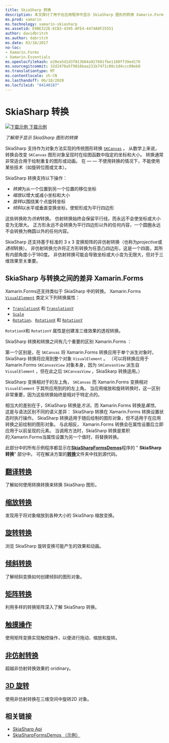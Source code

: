```yaml
---
title: SkiaSharp 转换
description: 本文探讨了用于在应用程序中显示 SkiaSharp 图形的转换 Xamarin.Forms ，并通过示例代码对此进行了演示。
ms.prod: xamarin
ms.technology: xamarin-skiasharp
ms.assetid: E9BE322E-ECB3-4395-AFE4-4474A0F25551
author: davidbritch
ms.author: dabritch
ms.date: 03/10/2017
no-loc:
- Xamarin.Forms
- Xamarin.Essentials
ms.openlocfilehash: e20ea5d1d3f813b04a927601fbe1180ff39ed176
ms.sourcegitcommit: 32d2476a5f9016baa231b7471c88c1d4ccc08eb8
ms.translationtype: MT
ms.contentlocale: zh-CN
ms.lasthandoff: 06/18/2020
ms.locfileid: "84140187"
---
```

# <a name="skiasharp-transforms"></a>SkiaSharp 转换

[![下载示例](~/media/shared/download.png) 下载示例](https://docs.microsoft.com/samples/xamarin/xamarin-forms-samples/skiasharpforms-demos)

_了解用于显示 SkiaSharp 图形的转换_

SkiaSharp 支持作为对象方法实现的传统图形转换 [`SKCanvas`](xref:SkiaSharp.SKCanvas) 。 从数学上来说，转换会改变 `SKCanvas` 图形对象呈现时在绘图函数中指定的坐标和大小。 转换通常非常适合用于绘制重复的图形或动画。 在 &mdash; &mdash; 不使用转换的情况下，不能使用某些技术（如旋转位图或文本）。

SkiaSharp 转换支持以下操作：

- *转换*为从一个位置到另一个位置的移位坐标
- *缩放*以增大或减小坐标和大小
- *旋转*以围绕某个点旋转坐标
- *倾斜*以水平或垂直变换坐标，使矩形成为平行四边形

这些转换称为*仿射*转换。 仿射转换始终会保留平行线，而永远不会使坐标或大小变为无限大。 正方形永远不会转换为平行四边形以外的任何内容，一个圆圈永远不会转换为椭圆以外的任何内容。

SkiaSharp 还支持基于标准的 3 x 3 变换矩阵的非仿射转换（也称为*projective*或*透视*转换）。 非仿射转换允许将正方形转换为任意凸四边形，这是一个四面，其所有内部角度小于180度。 非仿射转换可能会导致坐标或大小变为无限大，但对于三维效果至关重要。

## <a name="differences-between-skiasharp-and-xamarinforms-transforms"></a>SkiaSharp 与转换之间的差异 Xamarin.Forms

Xamarin.Forms还支持类似于 SkiaSharp 中的转换。 Xamarin.Forms [`VisualElement`](xref:Xamarin.Forms.VisualElement) 类定义下列转换属性：

- [`TranslationX`](xref:Xamarin.Forms.VisualElement.TranslationX) 和 [`TranslationY`](xref:Xamarin.Forms.VisualElement.TranslationY)
- [`Scale`](xref:Xamarin.Forms.VisualElement.Scale)
- [`Rotation`](xref:Xamarin.Forms.VisualElement.Rotation)、[`RotationX`](xref:Xamarin.Forms.VisualElement.RotationX) 和 [`RotationY`](xref:Xamarin.Forms.VisualElement.RotationY)

`RotationX`和 `RotationY` 属性是创建准三维效果的透视转换。

SkiaSharp 转换和转换之间有几个重要的区别 Xamarin.Forms ：

第一个区别是，在 `SKCanvas` 将 Xamarin.Forms 转换应用于单个派生对象时，SkiaSharp 转换将应用到整个对象 `VisualElement` 。 （可以将转换应用于 Xamarin.Forms `SKCanvasView` 对象本身，因为 `SKCanvasView` 派生自 `VisualElement` ，但在此之后 `SKCanvasView` ，SkiaSkarp 转换适用。）

SkiaSharp 变换相对于的左上角， `SKCanvas` 而 Xamarin.Forms 变换相对 `VisualElement` 于其所应用到的的左上角。 当应用缩放和旋转转换时，这一区别非常重要，因为这些转换始终是相对于特定点的。

相当大的差别在于，SKiaSharp 转换是*方法*，而 Xamarin.Forms 转换是*属性*。 这是与语法区别不同的语义差异： SkiaSharp 转换在 Xamarin.Forms 转换设置状态时执行操作。 SkiaSharp 转换适用于随后绘制的图形对象，但不适用于在应用转换之前绘制的图形对象。 与此相反， Xamarin.Forms 转换会在属性设置后立即应用于以前呈现的元素。 当调用方法时，SkiaSharp 转换是累积的;Xamarin.Forms当属性设置为另一个值时，将替换转换。

此部分中的所有示例程序都显示在[**SkiaSharpFormsDemos**](https://docs.microsoft.com/samples/xamarin/xamarin-forms-samples/skiasharpforms-demos)程序的 " **SkiaSharp 转换**" 部分中。 可在解决方案的[**转换**](https://github.com/xamarin/xamarin-forms-samples/tree/master/SkiaSharpForms/Demos/Demos/SkiaSharpFormsDemos/Transforms)文件夹中找到源代码。

## <a name="the-translate-transform"></a>[翻译转换](translate.md)

了解如何使用转换转换来转换 SkiaSharp 图形。

## <a name="the-scale-transform"></a>[缩放转换](scale.md)

发现用于将对象缩放到各种大小的 SkiaSharp 缩放变换。

## <a name="the-rotate-transform"></a>[旋转转换](rotate.md)

浏览 SkiaSharp 旋转变换可能产生的效果和动画。

## <a name="the-skew-transform"></a>[倾斜转换](skew.md)

了解倾斜变换如何创建倾斜的图形对象。

## <a name="matrix-transforms"></a>[矩阵转换](matrix.md)

利用多样的转换矩阵深入了解 SkiaSharp 转换。

## <a name="touch-manipulations"></a>[触摸操作](touch.md)

使用矩阵变换实现触控操作，以便进行拖动、缩放和旋转。

## <a name="non-affine-transforms"></a>[非仿射转换](non-affine.md)

超越非仿射转换效果的 oridinary。

## <a name="3d-rotation"></a>[3D 旋转](3d-rotation.md)

使用非仿射转换在三维空间中旋转2D 对象。

## <a name="related-links"></a>相关链接

- [SkiaSharp Api](https://docs.microsoft.com/dotnet/api/skiasharp)
- [SkiaSharpFormsDemos （示例）](https://docs.microsoft.com/samples/xamarin/xamarin-forms-samples/skiasharpforms-demos)
